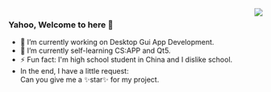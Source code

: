 <img align="right" src="https://github-readme-stats.vercel.app/api?username=ho229v3666&show_icons=true&icon_color=BA55D3&text_color=718096&bg_color=ffffff&hide_title=true"/>

### Yahoo, Welcome to here 👋

- 🔭 I’m currently working on Desktop Gui App Development.
- 🌱 I’m currently self-learning CS:APP and Qt5.
- ⚡ Fun fact: I'm high school student in China and I dislike school.
- In the end, I have a little request:  
Can you give me a ✨star✨ for my project.
